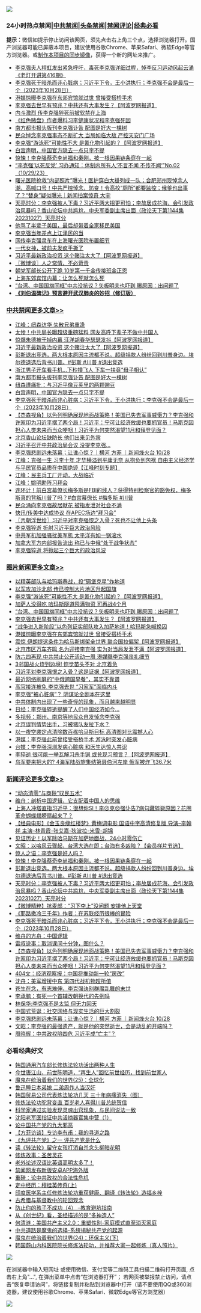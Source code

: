 ![](https://raw.githubusercontent.com/jsvpn/jsproxy/dev/64photo/fqnews-qr.jpg)

<div id="tt">
<h3>24小时热点禁闻|<a href="#%E4%B8%AD%E5%85%B1%E7%A6%81%E9%97%BB%E6%9B%B4%E5%A4%9A%E6%96%87%E7%AB%A0">中共禁闻</a>|<a href="#%E5%9B%BE%E7%89%87%E6%96%B0%E9%97%BB%E6%9B%B4%E5%A4%9A%E6%96%87%E7%AB%A0">头条禁闻</a>|<a href="#%E6%96%B0%E9%97%BB%E8%AF%84%E8%AE%BA%E6%9B%B4%E5%A4%9A%E6%96%87%E7%AB%A0">禁闻评论|<a href="#%E5%BF%85%E7%9C%8B%E7%BB%8F%E5%85%B8%E5%A5%BD%E6%96%87">经典必看</a></h3>
<div><b>提示：</b>微信如提示停止访问该网页，须先点击右上角三个点，选择浏览器打开。国产浏览器可能已屏蔽本项目，建议使用谷歌Chrome、苹果Safari、微软Edge等官方浏览器。或<a href="%E5%88%B6%E4%BD%9Cgit%E7%A6%81%E9%97%BB%E9%95%9C%E5%83%8F.md">制作本项目的同步镜像</a>，获得一个新的网址来推广。</div>
<ul>

<li><a href="/sohnews/20231029/1954009.md">李克强夫人程虹发出紧急呼吁，毒死李克强详细过程，悼李反习运动风起云涌 《老灯开讲第416期》</a></li>
<li><a href="/comments/20231029/1953867.md">李克强死于暗杀而非心脏病；习近平下令，王小洪执行；李克强不会是最后一个（2023年10月28日）</a></li>
<li><a href="/topimagenews/20231029/1953934.md">港媒惊曝李克强在东郊宾馆就过世 曾接受搭桥手术</a></li>
<li><a href="/topimagenews/20231029/1954015.md">李克强去世早有预兆？中共还有大事发生？【阿波罗网报道】</a></li>
<li><a href="/ccpdope/20231029/1953971.md">内斗激烈 传李克强猝死前被软禁在上海</a></li>
<li><a href="/baitai/20231029/1954045.md">《红色赌盘》作者爆料习李健康状况和李克强死因</a></li>
<li><a href="/cbnews/20231029/1953975.md">南方都市报头版刊李克强讣告 配图是好大一棵树</a></li>
<li><a href="/baitai/20231029/1954053.md">民众悼念李克强事态不断扩大 当局如临大敌 严控天安门广场</a></li>
<li><a href="/topimagenews/20231029/1954064.md">李克强“游泳死”可能性不大 是氰化物引起的？【阿波罗网报道】</a></li>
<li><a href="/cbnews/20231029/1953935.md">白宫声明，中国官方隐去一点只字不提</a></li>
<li><a href="/comments/20231029/1954070.md">惊悚！李克强蔡奇李尚福和秦刚，被一根因果链条穿在一起</a></li>
<li><a href="/sohnews/20231029/1954076.md">“李克强‘以死反党’ 习办通知：体制内所有人‘不言不闻 不传不闻‘”No.02（10/29/23）</a></li>
<li><a href="/sohnews/20231029/1953983.md">曙光医院抢救“内部照片”曝光！医护穿白大褂列成一队；合肥郑州现悼念人潮，高喊口号！中共严控悼念，防变！令高校“厕所”都要监控；俄爹也出事了？“替身”疑似曝光｜新闻拍案惊奇 大宇</a></li>
<li><a href="/comments/20231029/1953920.md">天亮时分：李克强被人下毒？习近平两大招更可怕；李故居成花海，会引发政治风暴吗？香山论坛中共尴尬，中央军委副主席出面（政论天下第1144集 20231027）天亮时分</a></li>
<li><a href="/cnnews/20231029/1953987.md">他骂了半辈子美国，最后却带着全家移民美国</a></li>
<li><a href="/ccpdope/20231029/1954083.md">李克强当年差点上江泽民的当</a></li>
<li><a href="/ccpdope/20231029/1953931.md">网传李克强灵车在上海曙光医院布置细节</a></li>
<li><a href="/yule/20231029/1953949.md">一代女神，被前夫发疯手撕了</a></li>
<li><a href="/cbnews/20231029/1954058.md">习近平最新政治投资 这个赌注太大了【阿波罗网报道】</a></li>
<li><a href="/ssgc/20231029/1953930.md">〖微博谈〗人之常情，不必苛责</a></li>
<li><a href="/worldnews/20231029/1953926.md">朝党军部长公开下跪 10岁第一千金传接班金正恩</a></li>
<li><a href="/ccpdope/20231030/1954110.md">上海东郊宾馆内幕：让怎么死就怎么死</a></li>
<li><a href="/topimagenews/20231029/1954023.md">“台湾、中国国旗同框”中共没抗议？矢板明夫也吓到 曝原因：出问题了</a></li>
<li><b><a href="/comments/20200207/1272816.md" target="_blank">《刘伯温碑记》预言避开武汉肺炎的妙招（修订版）</a></b></li>
</ul>
</div>

<div class="catlist">
<h3><a href="/cbnews/" target="_blank">中共禁闻</a><span><a href="/cbnews/" target="_blank" rel="nofollow">更多文章>></a></span></h3>
<ul>
<li><a href="/cbnews/20231030/1954144.md" target="_blank">江峰：纽森访华 失散兄弟重逢</a></li>
<li><a href="/cbnews/20231030/1954137.md" target="_blank">太惨！中共局长曝超级重磅猛料 网友高呼下辈子不做中共国人</a></li>
<li><a href="/cbnews/20231030/1954136.md" target="_blank">惊爆朱德被干掉内幕 汪洋胡春华瑟瑟发抖【阿波罗网报道】</a></li>
<li><a href="/cbnews/20231029/1954058.md" target="_blank">习近平最新政治投资 这个赌注太大了【阿波罗网报道】</a></li>
<li><a href="/comments/20231029/1954051.md" target="_blank">彭斯退出竞选，两大根本原因主流都不说。超级捐款人纷纷回到川普身边。埃尔德退选后背书川普。#彭斯 #川普 #退出竞选</a></li>
<li><a href="/cbnews/20231029/1954016.md" target="_blank">浙江男子开车看手机…下秒撞飞人 下车一扶竟“母子相认”</a></li>
<li><a href="/cbnews/20231029/1953975.md" target="_blank">南方都市报头版刊李克强讣告 配图是好大一棵树</a></li>
<li><a href="/cbnews/20231029/1953954.md" target="_blank">纽森遭痛批：与习近平像豆荚里的两颗豌豆</a></li>
<li><a href="/cbnews/20231029/1953935.md" target="_blank">白宫声明，中国官方隐去一点只字不提</a></li>
<li><a href="/comments/20231029/1953867.md" target="_blank">李克强死于暗杀而非心脏病；习近平下令，王小洪执行；李克强不会是最后一个（2023年10月28日）</a></li>
<li><a href="/comments/20231029/1953910.md" target="_blank">【杰森视角】以色列明确展现地面战策略！美国已失去军事威慑力？李克强和许家印为习近平摆了两个局！习近平：宁可让经济放缓也要抓官员！马斯克因担心人类未来而当众哽咽！习近平为何突然渴望11月和拜登见面？</a></li>
<li><a href="/cbnews/20231029/1953879.md" target="_blank">北京香山论坛缺防长 他们出来见外宾</a></li>
<li><a href="/cbnews/20231029/1953858.md" target="_blank">习近平召开中共政治局会议 没提李克强&#8230;</a></li>
<li><a href="/comments/20231029/1953854.md" target="_blank">李克强悲剧远未落幕；让谁心惊？｜横河 方菲 ｜新闻烽火台 10/28</a></li>
<li><a href="/cbnews/20231029/1953832.md" target="_blank">江峰：克强一生 习李十年 才华横溢到平庸无奈 从抱负到包袱 自由主义经济学与平民官员品质在中国绝迹【江峰时刻专题】</a></li>
<li><a href="/cbnews/20231028/1953731.md" target="_blank">江峰：民主兵工厂开动，大战临近</a></li>
<li><a href="/cbnews/20231028/1953713.md" target="_blank">江峰：姚明助阵习拜会</a></li>
<li><a href="/comments/20231028/1953707.md" target="_blank">连环计！前白宫幕僚长梅多斯是FBI的线人？获得特别检察官的豁免权，梅多斯真的背叛川普了吗？#白宫幕僚长 #梅多斯 #川普</a></li>
<li><a href="/cbnews/20231028/1953704.md" target="_blank">民众涌向李克强故居献花 被指发泄对社会不满</a></li>
<li><a href="/cbnews/20231028/1953584.md" target="_blank">快讯/传美中达成协议 在APEC场边“拜习会”</a></li>
<li><a href="/cbnews/20231028/1953522.md" target="_blank">〖兲朝浮世绘〗习近平对李克强恨之入骨？死也不让他上头条</a></li>
<li><a href="/cbnews/20231028/1953462.md" target="_blank">李克强猝逝 折射习近平巨大政治风险</a></li>
<li><a href="/cbnews/20231028/1953447.md" target="_blank">中共军机加强骚扰美军机 太平洋有如一锅滚水</a></li>
<li><a href="/cbnews/20231028/1953446.md" target="_blank">加拿大军方内部报告流出 称已与中俄“处于战争状态”</a></li>
<li><a href="/cbnews/20231028/1953445.md" target="_blank">李克强猝逝 将掀起三个巨大的政治风波</a></li>

</ul>
</div>
<div class="catlist">
<h3><a href="/topimagenews/" target="_blank">图片新闻</a><span><a href="/topimagenews/" target="_blank" rel="nofollow">更多文章>></a></span></h3>
<ul>
<li><a href="/topimagenews/20231030/1954163.md" target="_blank">以精英部队与哈玛斯巷战，投“碉堡克星”炸地道</a></li>
<li><a href="/topimagenews/20231030/1954134.md" target="_blank">以军攻加沙北部 传已控制大片地区升起国旗</a></li>
<li><a href="/topimagenews/20231029/1954064.md" target="_blank">李克强“游泳死”可能性不大 是氰化物引起的？【阿波罗网报道】</a></li>
<li><a href="/topimagenews/20231029/1954024.md" target="_blank">加萨人没得吃 哈玛斯隧道囤满物资 可再战4个月</a></li>
<li><a href="/topimagenews/20231029/1954023.md" target="_blank">“台湾、中国国旗同框”中共没抗议？矢板明夫也吓到 曝原因：出问题了</a></li>
<li><a href="/topimagenews/20231029/1954015.md" target="_blank">李克强去世早有预兆？中共还有大事发生？【阿波罗网报道】</a></li>
<li><a href="/topimagenews/20231029/1953964.md" target="_blank">“战争进入新阶段”以色列证实部队攻入加萨地道！哈玛斯急喊换囚</a></li>
<li><a href="/topimagenews/20231029/1953934.md" target="_blank">港媒惊曝李克强在东郊宾馆就过世 曾接受搭桥手术</a></li>
<li><a href="/topimagenews/20231029/1953921.md" target="_blank">震惊 伊朗提这条件为哈马斯绑架全世界 联合国拉偏架【阿波罗网报道】</a></li>
<li><a href="/topimagenews/20231029/1953878.md" target="_blank">北京市区万车齐鸣 名为迎接李克强 实为对当局发泄不满【阿波罗网报道】</a></li>
<li><a href="/topimagenews/20231029/1953869.md" target="_blank">防六四再现 中共禁止公开活动一周 港媒曝李克强丧礼细节</a></li>
<li><a href="/topimagenews/20231029/1953857.md" target="_blank">3邻国战火烧到边境! 惊觉苗头不对 北京着急</a></li>
<li><a href="/topimagenews/20231029/1953856.md" target="_blank">习近平对李克强恨之入骨？这是证据【阿波罗网报道】</a></li>
<li><a href="/topimagenews/20231029/1953842.md" target="_blank">最近网络刷屏的“中俄跨国早餐”，其实不靠谱</a></li>
<li><a href="/topimagenews/20231029/1953841.md" target="_blank">高官接连被免 李克强去世 “习家军”面临内斗</a></li>
<li><a href="/topimagenews/20231029/1953840.md" target="_blank">李克强“被心脏病”？ 阴谋论全剧本在这里</a></li>
<li><a href="/topimagenews/20231029/1953839.md" target="_blank">中共体制内出现了一些奇怪的现象，而且越来越明显</a></li>
<li><a href="/topimagenews/20231029/1953838.md" target="_blank">日经：李克强猝逝提醒了人们中国经济如今&#8230;</a></li>
<li><a href="/topimagenews/20231029/1953837.md" target="_blank">多视频：郑州、南京等地民众自发悼念李克强</a></li>
<li><a href="/topimagenews/20231029/1953823.md" target="_blank">北京误判情势出手，习被猪队友拉下水？</a></li>
<li><a href="/topimagenews/20231029/1953815.md" target="_blank">以一夜空袭定点清除数百栋哈马斯目标 高清图对比震撼人心</a></li>
<li><a href="/topimagenews/20231029/1953814.md" target="_blank">港媒：李克强此前曾接受搭桥手术 游泳时突发心脏病</a></li>
<li><a href="/topimagenews/20231029/1953813.md" target="_blank">台媒：李克强深圳发病心脏病 和医生达惊人共识</a></li>
<li><a href="/topimagenews/20231029/1953806.md" target="_blank">李猝逝 很可能一举瓦解习杀手锏 或兑现习预言？【阿波罗网报道】</a></li>
<li><a href="/topimagenews/20231028/1953677.md" target="_blank">乌军要来把大的? 4海军陆战旅集结第聂伯河左岸 俄军被炸飞36.7米</a></li>

</ul>
</div>
<div class="catlist">
<h3><a href="/comments/" target="_blank">新闻评论</a><span><a href="/comments/" target="_blank" rel="nofollow">更多文章>></a></span></h3>
<ul>
<li><a href="/comments/20231030/1954176.md" target="_blank">&#8220;动态清零&#8221;与商鞅&#8221;驭民五术&#8221;</a></li>
<li><a href="/comments/20231030/1954175.md" target="_blank">维舟：剖析中国逻辑，它支配着中国人的思维</a></li>
<li><a href="/comments/20231030/1954174.md" target="_blank">上海人冲塔直指习近平：很想你SI！李☹️克☹️强讣告7病句藏猝毙原因？花圈革命蝴蝶翅膀扇起来了？</a></li>
<li><a href="/comments/20231030/1954170.md" target="_blank">【经典电影】《金玉良缘红楼梦》黄梅调电影 国语中字高清修复版 导演&#8211;李翰祥 主演&#8211;林青霞-张艾嘉-狄波拉-米雪-胡锦</a></li>
<li><a href="/comments/20231030/1954165.md" target="_blank">见证历史！以军除哈马斯在加萨地面战，24小时零伤亡</a></li>
<li><a href="/comments/20231030/1954146.md" target="_blank">文昭：以哈风云骤起，台湾大选在即；台海有多凶险？【会员样片节选】</a></li>
<li><a href="/comments/20231030/1954138.md" target="_blank">惊人之语：李克强是好人吗？</a></li>
<li><a href="/comments/20231029/1954070.md" target="_blank">惊悚！李克强蔡奇李尚福和秦刚，被一根因果链条穿在一起</a></li>
<li><a href="/comments/20231029/1954051.md" target="_blank">彭斯退出竞选，两大根本原因主流都不说。超级捐款人纷纷回到川普身边。埃尔德退选后背书川普。#彭斯 #川普 #退出竞选</a></li>
<li><a href="/comments/20231029/1953920.md" target="_blank">天亮时分：李克强被人下毒？习近平两大招更可怕；李故居成花海，会引发政治风暴吗？香山论坛中共尴尬，中央军委副主席出面（政论天下第1144集 20231027）天亮时分</a></li>
<li><a href="/comments/20231029/1953915.md" target="_blank">【微博精粹】抗麦郎：“习下李上”没问题 安排他上天堂</a></li>
<li><a href="/comments/20231029/1953914.md" target="_blank">《耶路撒冷三千年》作者：在苏联经历很棒的冒险</a></li>
<li><a href="/comments/20231029/1953867.md" target="_blank">李克强死于暗杀而非心脏病；习近平下令，王小洪执行；李克强不会是最后一个（2023年10月28日）</a></li>
<li><a href="/comments/20231029/1953913.md" target="_blank">维舟的方舟：中国逻辑</a></li>
<li><a href="/comments/20231029/1953911.md" target="_blank">雷叔说事：取消课间十分钟，图什么？</a></li>
<li><a href="/comments/20231029/1953910.md" target="_blank">【杰森视角】以色列明确展现地面战策略！美国已失去军事威慑力？李克强和许家印为习近平摆了两个局！习近平：宁可让经济放缓也要抓官员！马斯克因担心人类未来而当众哽咽！习近平为何突然渴望11月和拜登见面？</a></li>
<li><a href="/comments/20231029/1953905.md" target="_blank">404文：经济观察报：中国将推动新一轮“房改”</a></li>
<li><a href="/comments/20231029/1953904.md" target="_blank">沈舟：美军增援中东 第四代战机物超所值</a></li>
<li><a href="/comments/20231029/1953900.md" target="_blank">苍生在念，有志难伸，李克强诀别群魔乱舞的末世</a></li>
<li><a href="/comments/20231029/1953887.md" target="_blank">李承鹏：有死一个首辅改朝换代的先例吗</a></li>
<li><a href="/comments/20231029/1953886.md" target="_blank">林保华:李克强不是太监 但无力回天</a></li>
<li><a href="/comments/20231029/1953885.md" target="_blank">中国式荒诞：社交网络与现实生活的巨大割裂</a></li>
<li><a href="/comments/20231029/1953854.md" target="_blank">李克强悲剧远未落幕；让谁心惊？｜横河 方菲 ｜新闻烽火台 10/28</a></li>
<li><a href="/comments/20231029/1953833.md" target="_blank">文昭：李克强的最强遗产，就是他的突然逝世，会是动乱的开端吗？</a></li>
<li><a href="/comments/20231029/1953828.md" target="_blank">周晓辉：中共政权陷四危 习近平成“亡主”？</a></li>

</ul>
</div>

<div class="catlist">
<h3>必看经典好文</h3>
<ul>
<li><a href="/cbnews/20220922/1787482.md" target="_blank">韩国通用汽车部长修炼法轮功活出两种人生</a></li>
<li><a href="/funmedia/20210321/1509617.md" target="_blank">今世唐江山，前世陈明道，“再生人”回忆前世经历，找到前世家人</a></li>
<li><a href="/comments/20181017/1014654.md" target="_blank">魔鬼在统治着我们的世界(25)：全球化</a></li>
<li><a href="/comments/20220408/1716379.md" target="_blank">鲁迅睡日本弟媳 二弟周作人当汉奸</a></li>
<li><a href="/comments/20230427/1875415.md" target="_blank">韩国贸易公司代表炼法轮功几天 三十年病痛消失（图）</a></li>
<li><a href="/comments/20210720/1502969.md" target="_blank">修炼法轮功驼背变直 百岁老人喜得川普总统贺信</a></li>
<li><a href="/comments/20200921/1400587.md" target="_blank">科学家通过实验发现灵魂出窍现象，与民间说法一致</a></li>
<li><a href="/comments/20221222/1826754.md" target="_blank">沈阳老军医指证中共活摘器官集中营（1）</a></li>
<li><a href="/comments/20200717/1361899.md" target="_blank">论中国共产党的九大邪恶</a></li>
<li><a href="/comments/20210804/1600181.md" target="_blank">【方菲访谈】专访李有甫：我的寻道之路</a></li>
<li><a href="/bookonline/20131116/201056.md" target="_blank">《九评共产党》之一 评共产党是什么</a></li>
<li><a href="/comments/20190512/1127015.md" target="_blank">读《转法轮》留守女孩打消自杀念头柳暗花明</a></li>
<li><a href="/comments/20220522/1736049.md" target="_blank">修炼故事：圣苦灵花</a></li>
<li><a href="/cbnews/20230826/1925513.md" target="_blank">老外论述汉语比英语高明太多了！</a></li>
<li><a href="/comments/20200627/783266.md" target="_blank">禁闻网发布新版安卓APP海外版</a></li>
<li><a href="/comments/20200705/783271.md" target="_blank">重磅：论中共政权的合法性危机</a></li>
<li><a href="/tculture/xiulian/20151104/467495.md" target="_blank">定中经历：穆桂英传奇(上)</a></li>
<li><a href="/comments/20220416/1720335.md" target="_blank">印度医学系主任修炼法轮功重获健康、翻译《转法轮》造福乡梓</a></li>
<li><a href="/comments/20220503/1727847.md" target="_blank">古希腊与基督教中的轮回观念</a></li>
<li><a href="/comments/20230918/1935212.md" target="_blank">防止你的孩子不成功（4） &#8211;教育避坑指南</a></li>
<li><a href="/comments/20210223/1492392.md" target="_blank">从《创世纪》看，圣经描述的是“多神造人”</a></li>
<li><a href="/comments/20230919/1935739.md" target="_blank">何清涟：美国共产主义2.0：重塑性别-家庭模式直至消灭家庭</a></li>
<li><a href="/comments/20181209/1044543.md" target="_blank">中共道路是魔鬼的选择-系统揭秘共产党的起源</a></li>
<li><a href="/cbnews/20180907/994846.md" target="_blank">魔鬼在统治着我们的世界(24)：环保主义(下)</a></li>
<li><a href="/comments/20211216/1666206.md" target="_blank">韩国蔚山内科医院院长修炼法轮功，并推荐大家一起修炼（真人照片）</a></li>

</ul>
</div>

![](https://raw.githubusercontent.com/jsvpn/jsproxy/dev/64photo/fqnews-qr.jpg)

在浏览器中输入短网址 或使用微信、支付宝等二维码工具扫描二维码打开页面, 点击右上角"...", 在弹出菜单中点击“在浏览器打开”； 若网页被举报禁止访问，请点击“恢复申请访问”，将链接复制并粘贴到浏览器中打开（请不要使用QQ或360浏览器，建议使用谷歌Chrome、苹果Safari、微软Edge等官方浏览器）

![](https://raw.githubusercontent.com/jsvpn/jsproxy/dev/64photo/wx.jpg)